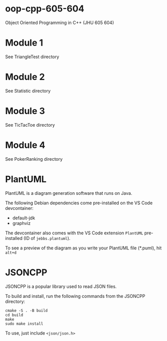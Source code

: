 # oop-cpp-605-604
Object Oriented Programming in C++ (JHU 605 604)

# Module 1

See TriangleTest directory

# Module 2

See Statistic directory

# Module 3

See TicTacToe directory

# Module 4

See PokerRanking directory

# PlantUML

PlantUML is a diagram generation software that runs on Java.

The following Debian dependencies come pre-installed on the VS Code devcontainer:
  - default-jdk
  - graphviz

The devcontainer also comes with the VS Code extension `PlantUML` pre-installed (ID of `jebbs.plantuml`).

To see a preview of the diagram as you write your PlantUML file (*.puml), hit `alt+d`

# JSONCPP

JSONCPP is a popular library used to read JSON files.

To build and install, run the following commands from the JSONCPP directory:

```
cmake -S . -B build
cd build
make
sudo make install
```

To use, just include `<json/json.h>`